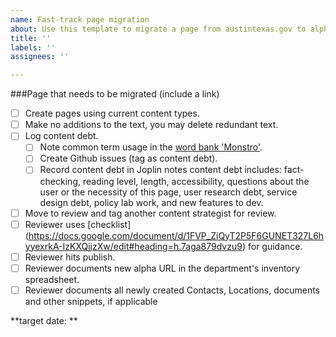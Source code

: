 ```yaml
---
name: Fast-track page migration
about: Use this template to migrate a page from austintexas.gov to alpha.austin.gov
title: ''
labels: ''
assignees: ''

---
```


###Page that needs to be migrated
(include a link)

- [ ]  Create pages using current content types.
- [ ]  Make no additions to the text, you may delete redundant text.
- [ ]  Log content debt.
    - [ ] Note common term usage in the [word bank 'Monstro'](https://docs.google.com/spreadsheets/d/1gEyX6ayn1TW7CQxngsMT9pej-egMWxCtxAzRWXAeLfM/edit#gid=0).
    - [ ] Create Github issues (tag as content debt).
    - [ ] Record content debt in Joplin notes content debt includes: fact-checking, reading level, length, accessibility, questions about the user or the necessity of this page, user research debt, service design debt, policy lab work, and new features to dev.
- [ ]  Move to review and tag another content strategist for review.
- [ ]  Reviewer uses [checklist] (https://docs.google.com/document/d/1FVP_ZiQyT2P5F6GUNET327L6hyyexrkA-IzKXQjjzXw/edit#heading=h.7aga879dvzu9) for guidance.
- [ ]  Reviewer hits publish.
- [ ]  Reviewer documents new alpha URL in the department's inventory spreadsheet.
- [ ]  Reviewer documents all newly created Contacts, Locations, documents and other snippets, if applicable

**target date: **
